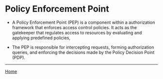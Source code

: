# Policy Enforcement Point

- A Policy Enforcement Point (PEP) is a component within a authorization framework that enforces access control policies. It acts as the gatekeeper that regulates access to resources by evaluating and applying predefined policies, 
 
- The PEP is responsible for intercepting requests, forming authorization queries, and enforcing the decisions made by the Policy Decision Point (PDP). 

----
[Home](../README.md)